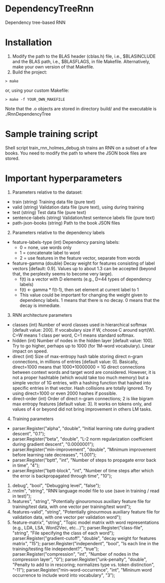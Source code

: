# DependencyTreeRnn
Dependency tree-based RNN

# Installation
1. Modify the path to the BLAS header (cblas.h) file, i.e., $BLASINCLUDE
   and the BLAS path, i.e., $BLASFLAGS, in file Makefile.
   Alternatively, make your own version of that Makefile.
2. Build the project:
```
> make
```
   or, using your custom Makefile:
```
> make -f YOUR_OWN_MAKEFILE
```
Note that the .o objects are stored in directory build/ and the executable is ./RnnDependencyTree
   
# Sample training script
Shell script train_rnn_holmes_debug.sh trains an RNN on a subset of a few books.
You need to modify the path to where the JSON book files are stored.

# Important hyperparameters

1. Parameters relative to the dataset:
  * train (string) Training data file (pure text)
  * valid (string) Validation data file (pure text), using during training
  * test (string) Test data file (pure text)
  * sentence-labels (string) Validation/test sentence labels file (pure text)
  * path-json-books (string) Path to the book JSON files

2. Parameters relative to the dependency labels
  * feature-labels-type (int) Dependency parsing labels:
    * 0 = none, use words only
    * 1 = concatenate label to word
    * 2 = use features in the feature vector, separate from words
  * feature-gamma (double) Decay weight for features consisting of label vectors [default: 0.9]. Values up to about 1.3 can be accepted (beyond that, the perplexity seems to become very large).
    * f(t) is a vector with D elements (e.g., D=44 types of dependency labels)
    * f(t) <- gamma * f(t-1), then set element at current label to 1
    * This value could be important for changing the weight given to dependency labels. 1 means that there is no decay. 0 means that the decay is immediate.

3. RNN architecture parameters
  * classes (int) Number of word classes used in hierarchical softmax [default value: 200]. If vocabulary size if W, choose C around sqrt(W). C=W means 1 class per word, C=1 means standard softmax.
  * hidden (int) Number of nodes in the hidden layer [default value: 100]. Try to go higher, perhaps up to 1000 (for 1M-word vocabulary). Linear impact on speed.
  * direct (int) Size of max-entropy hash table storing direct n-gram connections, in millions of entries [default value: 0]. Basically, direct=1000 means that 1000*10000000 = 1G direct connections between context words and target word are considered. However, it is not a proper hashtable (which would take too much memory) but a simple vector of 1G entries, with a hashing function that hashed into specific entries in that vector. Hash collisions are totally ignored. Try using direct=1000 or even 2000 hashes if possible.
  * direct-order (int) Order of direct n-gram connections; 2 is like bigram max entropy features [default value: 3]. It works on tokens only, and values of 4 or beyond did not bring improvement in others LM tasks.

4. Training parameters
  * parser.Register("alpha", "double", "Initial learning rate during gradient descent", "0.1");
  * parser.Register("beta", "double", "L-2 norm regularization coefficient during gradient descent", "0.0000001");
  * parser.Register("min-improvement", "double", "Minimum improvement before learning rate decreases", "1.001");
  * parser.Register("bptt", "int", "Number of steps to propagate error back in time", "4");
  * parser.Register("bptt-block", "int", "Number of time steps after which the error is backpropagated through time", "10");

1. debug", "bool", "Debugging level", "false");
7. rnnlm", "string", "RNN language model file to use (save in training / read in test)");
8. features", "string", "Potentially ginouromous auxiliary feature file for training/test data, with one vector per training/test word");
9. features-valid", "string", "Potentially ginourmous auxiliary feature file for validation data, with one vector per validation word");
10. feature-matrix", "string", "Topic model matrix with word representations (e.g., LDA, LSA, Word2Vec, etc...)");
  parser.Register("class-file", "string", "File specifying the class of each word");
  parser.Register("gradient-cutoff", "double", "decay weight for features matrix", "15");
  parser.Register("independent", "bool", "Is each line in the training/testing file independent?", "true");
  parser.Register("compression", "int", "Number of nodes in the compression layer", "0");
  parser.Register("unk-penalty", "double", "Penalty to add to <unk> in rescoring; normalizes type vs. token distinction", "-11");
  parser.Register("min-word-occurrence", "int", "Mininum word occurrence to include word into vocabulary", "3");
